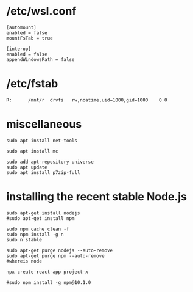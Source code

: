 # /etc/wsl.conf
```
[automount]
enabled = false
mountFsTab = true

[interop]
enabled = false
appendWindowsPath = false
```

# /etc/fstab
```
R:      /mnt/r  drvfs   rw,noatime,uid=1000,gid=1000    0 0
```

# miscellaneous
```
sudo apt install net-tools

sudo apt install mc

sudo add-apt-repository universe
sudo apt update
sudo apt install p7zip-full
```

# installing the recent stable Node.js
```
sudo apt-get install nodejs
#sudo apt-get install npm

sudo npm cache clean -f
sudo npm install -g n
sudo n stable

sudo apt-get purge nodejs --auto-remove
sudo apt-get purge npm --auto-remove
#whereis node

npx create-react-app project-x

#sudo npm install -g npm@10.1.0
```
